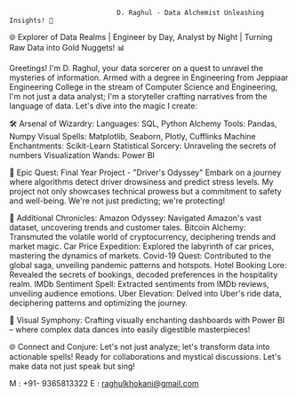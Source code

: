 
                               D. Raghul - Data Alchemist Unleashing Insights! 🚀

🌐 Explorer of Data Realms | Engineer by Day, Analyst by Night | Turning Raw Data into Gold Nuggets! 📊

Greetings! I'm D. Raghul, your data sorcerer on a quest to unravel the mysteries of information. Armed with a degree in Engineering from Jeppiaar Engineering College in the stream of Computer Science and Engineering, I'm not just a data analyst; I'm a storyteller crafting narratives from the language of data. Let's dive into the magic I create:



🛠️ Arsenal of Wizardry:
Languages: SQL, Python
Alchemy Tools: Pandas, Numpy
Visual Spells: Matplotlib, Seaborn, Plotly, Cufflinks
Machine Enchantments: Scikit-Learn
Statistical Sorcery: Unraveling the secrets of numbers
Visualization Wands: Power BI


🚀 Epic Quest: Final Year Project - "Driver's Odyssey"
Embark on a journey where algorithms detect driver drowsiness and predict stress levels. My project not only showcases technical prowess but a commitment to safety and well-being. We're not just predicting; we're protecting!

🌟 Additional Chronicles:
Amazon Odyssey: Navigated Amazon's vast dataset, uncovering trends and customer tales.
Bitcoin Alchemy: Transmuted the volatile world of cryptocurrency, deciphering trends and market magic.
Car Price Expedition: Explored the labyrinth of car prices, mastering the dynamics of markets.
Covid-19 Quest: Contributed to the global saga, unveiling pandemic patterns and hotspots.
Hotel Booking Lore: Revealed the secrets of bookings, decoded preferences in the hospitality realm.
IMDb Sentiment Spell: Extracted sentiments from IMDb reviews, unveiling audience emotions.
Uber Elevation: Delved into Uber's ride data, deciphering patterns and optimizing the journey.


🎨 Visual Symphony:
Crafting visually enchanting dashboards with Power BI – where complex data dances into easily digestible masterpieces!

🌐 Connect and Conjure:
Let's not just analyze; let's transform data into actionable spells! Ready for collaborations and mystical discussions. Let's make data not just speak but sing!



M : +91- 9365813322
E :  raghulkhokani@gmail.com
